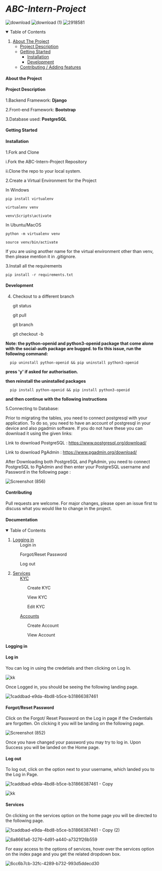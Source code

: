 


# **_ABC-Intern-Project_**


![download](https://user-images.githubusercontent.com/70839857/132458514-37d8aa30-a29e-4f2d-bb45-6b012e8e0310.png)
![download (1)](https://user-images.githubusercontent.com/70839857/132459145-07b63c70-6881-4d62-acab-5f804f7a8a16.png)
![2918581](https://user-images.githubusercontent.com/70839857/132460006-385b7725-cdbd-47cf-a7da-502aed8ef10d.png)








<!-- TABLE OF CONTENTS -->
<details open="open">
  <summary>Table of Contents</summary>
  <ol>
<li>
      <a href="#about-the-project">About The Project</a>
      <ul>
<li>
      <a href="#project-description">Project Description</a>
      <ul>
        </ul>
        </li>
<li>
 <a href="#getting-started">Getting Started</a>
      <ul>  


<li>
      <a href="#installation">Installation</a>

<li>
      <a href="#development">Development</a>
        </ul>
        </li>

<li>
      <a href="#contributing">Contributing / Adding features</a>
        </ul>
    </li>
  </ol>


#### About the Project

#### Project Description

1.Backend Framework: **Django**

2.Front-end Framework: **Bootstrap**

3.Database used: **PostgreSQL**

#### Getting Started

####  Installation


1.Fork and Clone

  i.Fork the ABC-Intern-Project Repository
  
  ii.Clone the repo to your local system.
  
2.Create a Virtual Environment for the Project

In Windows

    pip install virtualenv

    virtualenv venv
    
    venv\Scripts\activate

In Ubuntu/MacOS
    
    python -m virtualenv venv

    source venv/bin/activate

If you are using another name for the virtual environment other than venv, then please mention it in .gitignore.

3.Install all the requirements

    pip install -r requirements.txt
    
####  Development

4. Checkout to a different branch

    git status
    
    git pull
    
    git branch
    
    git checkout -b <your-branch-here>

  
  
**Note: the python-openid and python3-openid package that come alone with the social-auth package are bugged. to fix this issue, run the following command:**
  
      pip uninstall python-openid && pip uninstall python3-openid
  
  **press 'y' if asked for authorisation.**
  
  **then reinstall the uninstalled packages**
  
      pip install python-openid && pip install python3-openid
  
  **and then continue with the following instructions**
  
  5.Connecting to Database:

Prior to migrating the tables, you need to connect postgresql with your application. To do so, you need to have an account of postgresql in your device and also pgadmin software. If you do not have these you can download it using the given links:
  
Link to download PostgreSQL :
  https://www.postgresql.org/download/
  
  
Link to download PgAdmin :
  https://www.pgadmin.org/download/

  
  After Downloading both PostgreSQL and PgAdmin, you need to connect PostgreSQL to PgAdmin and then enter your PostgreSQL username and Password in the following page :
  
  
  ![Screenshot (856)](https://user-images.githubusercontent.com/70839857/132460232-24ff6acb-87a8-4c07-8b73-5f1de2d770c0.png)

  
  
  
####  Contributing
  
  
Pull requests are welcome. For major changes, please open an issue first to discuss what you would like to change in the project.


####  Documentation
  
<details open="open">
  <summary>Table of Contents</summary>
  <ol>
  
  <li>
  <a href="#logging-in">Logging in</a>
  <ul>
  Login in
  
  Forgot/Reset Password
  
  Log out
    </ul>
    </li>
<li>
  <a href="#services">Services</a>
  <ul>
    <a href="#kyc">KYC</a>
  <ul>
  Create KYC
    
  View KYC
  
  Edit KYC
  </ul>
  </ul>
 <ul>
   <a href="#accounts">Accounts</a>
  <ul> 
Create Account
    
View Account
   </ul>
    </ul>
    </li>
  </ol>

####  Logging in

####  Log in 
  
You can log in using the credetials and then clicking on Log In.

![kk](https://user-images.githubusercontent.com/70839857/132461939-046043d0-1cc9-4fdd-8e53-cafcb713de4c.jpg)


  
Once Logged in, you should be seeing the following landing page.

![1caddbad-e9da-4bd8-b5ce-b31866387461](https://user-images.githubusercontent.com/70839857/132462044-341e4345-706a-4fef-a071-6efc86891ea9.jpg)

 

####  Forgot/Reset Password

Click on the Forgot/ Reset Password on the Log in page if the Credentials are forgotten. On clicking it you will be landing on the following page.

![Screenshot (852)](https://user-images.githubusercontent.com/70839857/132462474-0a03f16a-5c9a-4af1-98fc-ed5f0a47b1b8.png)

  
  
Once you have changed your password you may try to log in. Upon Success you  will be landed on the Home page.
  
####  Log out

To log out, click on the option next to your username, which landed you to the Log in  Page.


![1caddbad-e9da-4bd8-b5ce-b31866387461 - Copy](https://user-images.githubusercontent.com/70839857/132462561-e9592eaf-7d3f-45a7-874a-4635d44b315e.jpg)
  

![kk](https://user-images.githubusercontent.com/70839857/132462799-28bb2569-5139-4c33-816c-27143f4a9e1d.jpg)

  
  
####  Services
On clicking on the services option on the home page you will be directed to the following page. 
  
![1caddbad-e9da-4bd8-b5ce-b31866387461 - Copy (2)](https://user-images.githubusercontent.com/70839857/132462957-9d6b1591-5d7b-43b2-9c8a-7b079bc16318.jpg)
  
![6a8661a6-3276-4d91-a440-a7321f26b559](https://user-images.githubusercontent.com/70839857/132463079-819f403d-31df-43d8-a466-db0639afcc0c.jpg)

 
  
For easy access to the options of services, hover over the services option on the index page and you get the related dropdown box.
  
![6cc6b7cb-32fc-4289-b732-993d5ddecd30](https://user-images.githubusercontent.com/70839857/132463126-8bf88354-b8a1-4d4f-9231-be1666503348.jpg)

  
 
